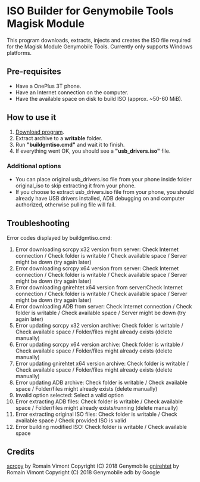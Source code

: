 # ISO Builder for Genymobile Tools Magisk Module
This program downloads, extracts, injects and creates the ISO file required for the Magisk Module Genymobile Tools.
Currently only supports Windows platforms.

## Pre-requisites
* Have a OnePlus 3T phone.
* Have an Internet connection on the computer.
* Have the available space on disk to build ISO (approx. ~50-60 MiB).

## How to use it
1. [Download program](https://github.com/JMVS/gmt-mm-builder/archive/master.zip "ISO Builder for Genymobile Tools Magisk Module").
2. Extract archive to a **writable** folder.
3. Run **"buildgmtiso.cmd"** and wait it to finish.
4. If everything went OK, you should see a **"usb_drivers.iso"** file.

### Additional options
* You can place original usb_drivers.iso file from your phone inside folder original_iso to skip extracting it from your phone.
* If you choose to extract usb_drivers.iso file from your phone, you should already have USB drivers installed, ADB debugging on and computer authorized, otherwise pulling file will fail.

## Troubleshooting
Error codes displayed by buildgmtiso.cmd:
1. Error downloading scrcpy x32 version from server: Check Internet connection / Check folder is writable / Check available space / Server might be down (try again later)
2. Error downloading scrcpy x64 version from server: Check Internet connection / Check folder is writable / Check available space / Server might be down (try again later)
3. Error downloading gnirehtet x64 version from server:Check Internet connection / Check folder is writable / Check available space / Server might be down (try again later)
4. Error downloading ADB from server: Check Internet connection / Check folder is writable / Check available space / Server might be down (try again later)
5. Error updating scrcpy x32 version archive: Check folder is writable / Check available space / Folder/files might already exists (delete manually)
6. Error updating scrcpy x64 version archive: Check folder is writable / Check available space / Folder/files might already exists (delete manually)
7. Error updating gnirehtet x64 version archive: Check folder is writable / Check available space / Folder/files might already exists (delete manually)
8. Error updating ADB archive: Check folder is writable / Check available space / Folder/files might already exists (delete manually)
9. Invalid option selected: Select a valid option
10. Error extracting ADB files: Check folder is writable / Check available space / Folder/files might already exists/running (delete manually)
11. Error extracting original ISO files: Check folder is writable / Check available space / Check provided ISO is valid
12. Error building modified ISO: Check folder is writable / Check available space

## Credits
[scrcpy](https://github.com/Genymobile/scrcpy "scrcpy GitHub repo") by Romain Vimont Copyright (C) 2018 Genymobile
[gnirehtet](https://github.com/Genymobile/gnirehtet "gnirehtet GitHub repo") by Romain Vimont Copyright (C) 2018 Genymobile
adb by Google
